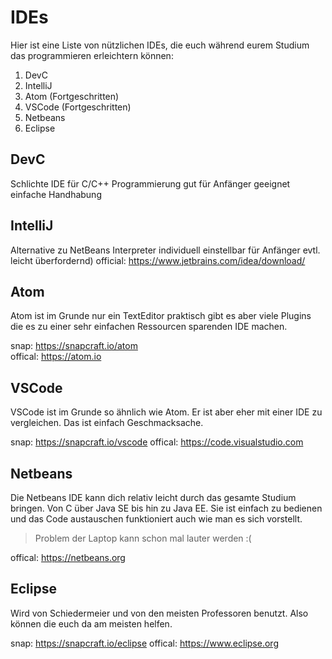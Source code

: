 # IDEs
Hier ist eine Liste von nützlichen IDEs, die euch während eurem Studium das programmieren erleichtern können:

1. DevC
2. IntelliJ
3. Atom (Fortgeschritten)
4. VSCode (Fortgeschritten)
5. Netbeans
6. Eclipse

## DevC
Schlichte IDE für C/C++ Programmierung
gut für Anfänger geeignet
einfache Handhabung

## IntelliJ
Alternative zu NetBeans
Interpreter individuell einstellbar für Anfänger evtl. leicht überfordernd)
official: https://www.jetbrains.com/idea/download/

## Atom
Atom ist im Grunde nur ein TextEditor praktisch gibt es aber viele
Plugins die es zu einer sehr einfachen Ressourcen sparenden IDE
machen.

snap: https://snapcraft.io/atom  
offical: https://atom.io

## VSCode
VSCode ist im Grunde so ähnlich wie Atom. Er ist aber eher mit einer
IDE zu vergleichen. Das ist einfach Geschmacksache.

snap: https://snapcraft.io/vscode
offical: https://code.visualstudio.com

## Netbeans
Die Netbeans IDE kann dich relativ leicht durch das gesamte Studium
bringen. Von C über Java SE bis hin zu Java EE. Sie ist einfach zu
bedienen und das Code austauschen funktioniert auch wie man es sich
vorstellt.

> Problem der Laptop kann schon mal lauter werden :(

offical: https://netbeans.org

## Eclipse
Wird von Schiedermeier und von den meisten Professoren benutzt.
Also können die euch da am meisten helfen.

snap: https://snapcraft.io/eclipse
offical: https://www.eclipse.org
